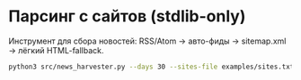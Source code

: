 # Парсинг с сайтов (stdlib-only)

Инструмент для сбора новостей: RSS/Atom → авто-фиды → sitemap.xml → лёгкий HTML-fallback.
```bash
python3 src/news_harvester.py --days 30 --sites-file examples/sites.txt --presets --verbose
```
